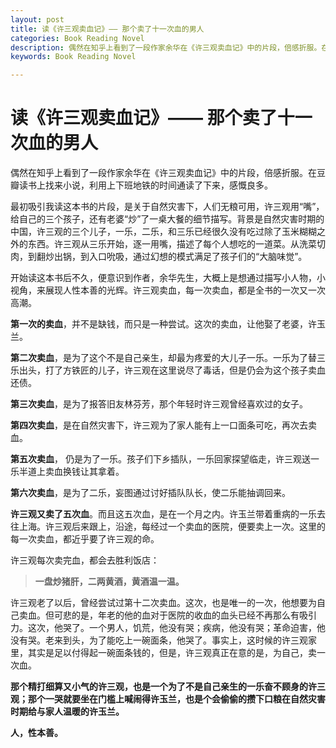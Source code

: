 ```yaml
---
layout: post
title: 读《许三观卖血记》—— 那个卖了十一次血的男人
categories: Book Reading Novel
description: 偶然在知乎上看到了一段作家余华在《许三观卖血记》中的片段，倍感折服。在豆瓣读书上找来小说，利用上下班地铁的时间通读了下来，感慨良多。
keywords: Book Reading Novel

---
```


# 读《许三观卖血记》—— 那个卖了十一次血的男人

偶然在知乎上看到了一段作家余华在《许三观卖血记》中的片段，倍感折服。在豆瓣读书上找来小说，利用上下班地铁的时间通读了下来，感慨良多。



最初吸引我读这本书的片段，是关于自然灾害下，人们无粮可用，许三观用“嘴”，给自己的三个孩子，还有老婆“炒”了一桌大餐的细节描写。背景是自然灾害时期的中国，许三观的三个儿子，一乐，二乐，和三乐已经很久没有吃过除了玉米糊糊之外的东西。许三观从三乐开始，逐一用嘴，描述了每个人想吃的一道菜。从洗菜切肉，到翻炒出锅，到入口吮吸，通过幻想的模式满足了孩子们的“大脑味觉”。



开始读这本书后不久，便意识到作者，余华先生，大概上是想通过描写小人物，小视角，来展现人性本善的光辉。许三观卖血，每一次卖血，都是全书的一次又一次高潮。

**第一次的卖血**，并不是缺钱，而只是一种尝试。这次的卖血，让他娶了老婆，许玉兰。

**第二次卖血**，是为了这个不是自己亲生，却最为疼爱的大儿子一乐。一乐为了替三乐出头，打了方铁匠的儿子，许三观在这里说尽了毒话，但是仍会为这个孩子卖血还债。

**第三次卖血**，是为了报答旧友林芬芳，那个年轻时许三观曾经喜欢过的女子。

**第四次卖血**，是在自然灾害下，许三观为了家人能有上一口面条可吃，再次去卖血。

**第五次卖血**， 仍是为了一乐。孩子们下乡插队，一乐回家探望临走，许三观送一乐半道上卖血换钱让其拿着。

**第六次卖血**，是为了二乐，妄图通过讨好插队队长，使二乐能抽调回来。

**许三观又卖了五次血**。而且这五次血，是在一个月之内。许玉兰带着重病的一乐去往上海。许三观后来跟上，沿途，每经过一个卖血的医院，便要卖上一次。这里的每一次卖血，都近乎要了许三观的命。



许三观每次卖完血，都会去胜利饭店：

> **一盘炒猪肝，二两黄酒，黄酒温一温。**



许三观老了以后，曾经尝试过第十二次卖血。这次，也是唯一的一次，他想要为自己卖血。但可悲的是，年老的他的血对于医院的收血的血头已经不再那么有吸引力。这次，他哭了。一个男人，饥荒，他没有哭；疾病，他没有哭；革命迫害，他没有哭。老来到头，为了能吃上一碗面条，他哭了。事实上，这时候的许三观家里，其实是足以付得起一碗面条钱的，但是，许三观真正在意的是，为自己，卖一次血。



**那个精打细算又小气的许三观，也是一个为了不是自己亲生的一乐奋不顾身的许三观；那个一哭就要坐在门槛上喊闹得许玉兰，也是个会偷偷的攒下口粮在自然灾害时期给与家人温暖的许玉兰。**



**人，性本善。**